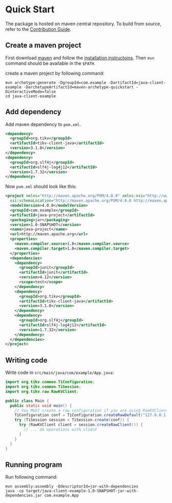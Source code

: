 # Quick Start

The package is hosted on maven central repository. To build from source, refer to the [Contribution Guide](../contribution/introduction.html).

## Create a maven project

First download [maven] and follow the [installation instructoins][install]. Then `mvn` command should be available in the `$PATH`.

create a maven project by following command:

```
mvn archetype:generate -DgroupId=com.example -DartifactId=java-client-example -DarchetypeArtifactId=maven-archetype-quickstart -DinteractiveMode=false
cd java-client-example
```

[maven]: https://maven.apache.org/download.html
[install]: https://maven.apache.org/install.html

## Add dependency

Add maven dependency to `pom.xml`.

```xml
<dependency>
  <groupId>org.tikv</groupId>
  <artifactId>tikv-client-java</artifactId>
  <version>3.1.0</version>
</dependency>
<dependency>
  <groupId>org.slf4j</groupId>
  <artifactId>slf4j-log4j12</artifactId>
  <version>1.7.32</version>
</dependency>
```

Now `pom.xml` should look like this:

```xml
<project xmlns="http://maven.apache.org/POM/4.0.0" xmlns:xsi="http://www.w3.org/2001/XMLSchema-instance"
  xsi:schemaLocation="http://maven.apache.org/POM/4.0.0 http://maven.apache.org/maven-v4_0_0.xsd">
  <modelVersion>4.0.0</modelVersion>
  <groupId>com.example</groupId>
  <artifactId>java-project</artifactId>
  <packaging>jar</packaging>
  <version>1.0-SNAPSHOT</version>
  <name>java-project</name>
  <url>http://maven.apache.org</url>
  <properties>
    <maven.compiler.source>1.8</maven.compiler.source>
    <maven.compiler.target>1.8</maven.compiler.target>
  </properties>
  <dependencies>
    <dependency>
      <groupId>junit</groupId>
      <artifactId>junit</artifactId>
      <version>4.12</version>
      <scope>test</scope>
    </dependency>
    <dependency>
      <groupId>org.tikv</groupId>
      <artifactId>tikv-client-java</artifactId>
      <version>3.1.0</version>
    </dependency>
    <dependency>
      <groupId>org.slf4j</groupId>
      <artifactId>slf4j-log4j12</artifactId>
      <version>1.7.32</version>
    </dependency>
  </dependencies>
</project>
```

## Writing code

Write code in `src/main/java/com/example/App.java`:

```java
import org.tikv.common.TiConfiguration;
import org.tikv.common.TiSession;
import org.tikv.raw.RawKVClient;

public class Main {
  public static void main() {
    // You MUST create a raw configuration if you are using RawKVClient.
    TiConfiguration conf = TiConfiguration.createRawDefault("127.0.0.1:2379");
    try (TiSession session = TiSession.create(conf)) {
      try (RawKVClient client = session.createRawClient()) {
        // ... do operations with client
      }
    }
  }
}
```

## Running program

Run following command:

```
mvn assembly:assembly -DdescriptorId=jar-with-dependencies
java -cp target/java-client-example-1.0-SNAPSHOT-jar-with-dependencies.jar com.example.App
```
